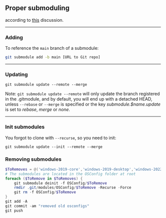 ## Proper submoduling
according to [this](https://stackoverflow.com/questions/19619747/git-submodule-update-remote-vs-git-pull) discussion. 

----
### Adding
To reference the `main` branch of a submodule: 
```sh
git submodule add -b main [URL to Git repo]
```

----
### Updating
```
git submodule update --remote --merge
```
Note: `git submodule update --remote` will only update the branch registered in the .gitmodule, and by default, you will end up with a detached HEAD, unless `--rebase` or `--merge` is specified or the key *submodule.$name.update* is set to *rebase*, *merge* or *none*.

----
### Init submodules
You forgot to clone with `--recurse`, so you need to init:
```
git submodule update --init --remote --merge
```

### Removing submodules

```powershell
$ToRemoves = @('windows-2019-core','windows-2019-desktop','windows-2022-core','windows-2022-desktop')
# The submodules are located in the OSConfig folder at root
foreach ($ToRemove in $ToRemoves) {
    git submodule deinit -f OSConfig/$ToRemove
    rmdir .git/modules/OSConfig/$ToRemove -Recurse -Force
    git rm -f OSConfig/$ToRemove
}
git add -A
git commit -am "removed old osconfigs"
git push
```